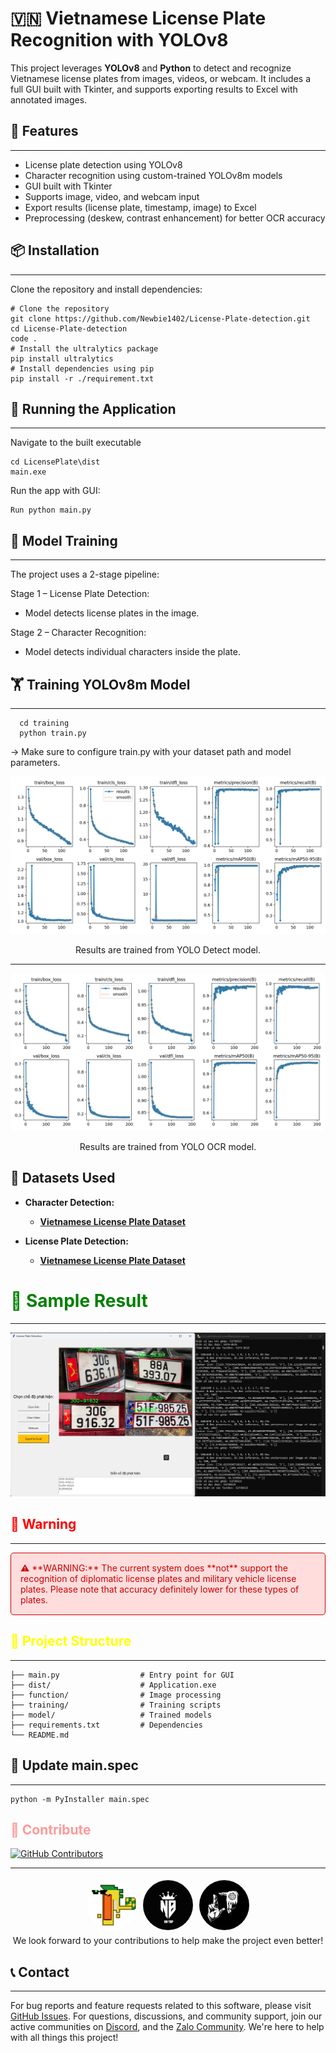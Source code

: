 # 🇻🇳 Vietnamese License Plate Recognition with YOLOv8

This project leverages **YOLOv8** and **Python** to detect and recognize Vietnamese license plates from images, videos, or webcam. It includes a full GUI built with Tkinter, and supports exporting results to Excel with annotated images.


## 🧰 Features
***
- License plate detection using YOLOv8
- Character recognition using custom-trained YOLOv8m models
- GUI built with Tkinter
- Supports image, video, and webcam input
- Export results (license plate, timestamp, image) to Excel
- Preprocessing (deskew, contrast enhancement) for better OCR accuracy


## 📦 Installation
***
Clone the repository and install dependencies:

```
# Clone the repository
git clone https://github.com/Newbie1402/License-Plate-detection.git
cd License-Plate-detection
code .
# Install the ultralytics package 
pip install ultralytics
# Install dependencies using pip 
pip install -r ./requirement.txt
 ``` 
## 🚀 Running the Application
***
Navigate to the built executable
```
cd LicensePlate\dist
main.exe
``` 
Run the app with GUI:
```
Run python main.py
``` 

## 🧪 Model Training
***
The project uses a 2-stage pipeline:

Stage 1 – License Plate Detection:

- Model detects license plates in the image.

Stage 2 – Character Recognition:

- Model detects individual characters inside the plate.

## 🏋️ Training YOLOv8m Model
***
```
  cd training
  python train.py
```
&rarr; Make sure to configure train.py with your dataset path and model parameters. 

![results.png](/model/LicensePlate/results.png)

<div style="text-align: center;">Results are trained from YOLO Detect model.</div>

***
![results.png](/model/OCR2/results.png)

<div style="text-align: center;">Results are trained from YOLO OCR model.</div>

## 🔗 Datasets Used
- **Character Detection:** 
  - [**Vietnamese License Plate Dataset**](https://universe.roboflow.com/cao-phong-3qbun/letter-detection-0f1lb)

- **License Plate Detection:** 
  - [**Vietnamese License Plate Dataset**](https://universe.roboflow.com/test-n0rhd/vietnamese-license-plate-tptd0-npjfu)


# <span style="color: green;"> 📸 Sample Result
***
![img.png](img.png)

## <span style="color: red;"> 📢 Warning
***
<div style="background-color: #ffdddd; color: #cc0000; padding: 15px; border: 1px solid #cc0000; border-radius: 5px;">
  ⚠️ **WARNING:** The current system does **not** support the recognition of diplomatic license plates and military vehicle license plates. Please note that accuracy definitely lower for these types of plates.
</div>

## <span style="color: yellow;"> 📁 Project Structure
***
```
├── main.py                  # Entry point for GUI
├── dist/                    # Application.exe
├── function/                # Image processing
├── training/                # Training scripts
├── model/                   # Trained models
├── requirements.txt         # Dependencies
└── README.md
```
## 📝 Update main.spec
***
```
python -m PyInstaller main.spec 
```

## <span style="color: #FF9999;"> 🤝 Contribute
[![GitHub Contributors](https://img.shields.io/github/contributors/Newbie1402/License-Plate-detection)](https://github.com/Newbie1402/License-Plate-detection/graphs/contributors)
***


<div style="display: flex; flex-wrap: wrap; justify-content: center;">
    <a href="https://github.com/Ho4Vit">
        <img src="Hoavit.png" width="80px" style="margin: 5px; border-radius: 50%;">
    </a>
    <a href="https://github.com/Newbie1402">
        <img src="Newbie.png" width="80px" style="margin: 5px; border-radius: 50%;">
    </a>
    <a href="https://github.com/JayT02z">
        <img src="JayT02z.png" width="80px" style="margin: 5px; border-radius: 50%;">
    </a>
</div>

<div style="text-align: center;">We look forward to your contributions to help make the project even better!</div>

## 📞 Contact
***
For bug reports and feature requests related to this software, please visit [GitHub Issues](https://github.com/Newbie1402/License-Plate-detection/issues). For questions, discussions, and community support, join our active communities on [Discord](https://discord.gg/3DmcPURR), and the [Zalo Community](https://zalo.me/g/uyzmad500). We're here to help with all things this project!

